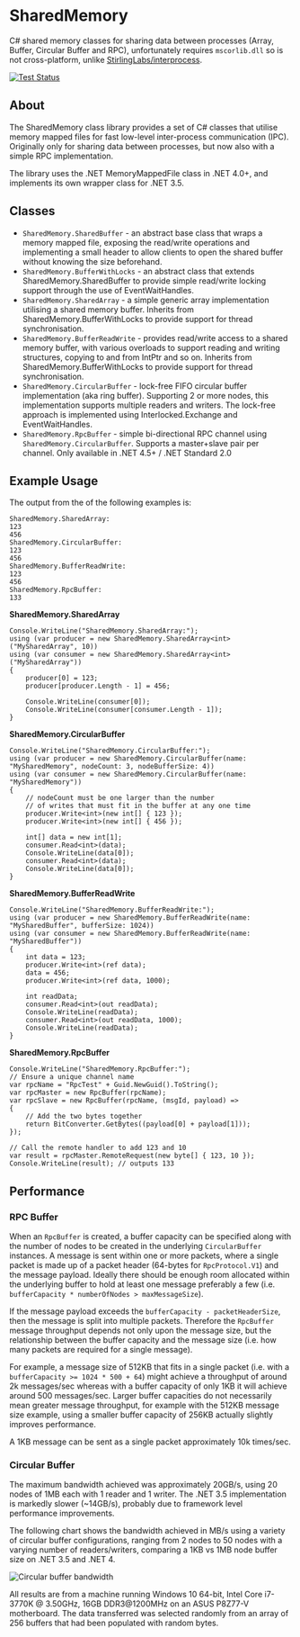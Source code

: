 SharedMemory
============

C# shared memory classes for sharing data between processes (Array, Buffer, Circular Buffer and RPC), unfortunately requires `mscorlib.dll` so is not cross-platform, unlike [StirlingLabs/interprocess](https://github.com/StirlingLabs/interprocess).

[![Test Status](https://badgen.net/github/checks/StirlingLabs/SharedMemory?icon=github)](https://github.com/StirlingLabs/SharedMemory/actions)

About
-----

The SharedMemory class library provides a set of C# classes that utilise memory mapped files for fast low-level inter-process communication (IPC). Originally only for sharing data between processes, but now also with a simple RPC implementation.

The library uses the .NET MemoryMappedFile class in .NET 4.0+, and implements its own wrapper class for .NET 3.5.

Classes
-------

 * `SharedMemory.SharedBuffer` - an abstract base class that wraps a memory mapped file, exposing the read/write operations and implementing a small header to allow clients to open the shared buffer without knowing the size beforehand.
 * `SharedMemory.BufferWithLocks` - an abstract class that extends SharedMemory.SharedBuffer to provide simple read/write locking support through the use of EventWaitHandles.
 * `SharedMemory.SharedArray` - a simple generic array implementation utilising a shared memory buffer. Inherits from SharedMemory.BufferWithLocks to provide support for thread synchronisation.
 * `SharedMemory.BufferReadWrite` - provides read/write access to a shared memory buffer, with various overloads to support reading and writing structures, copying to and from IntPtr and so on. Inherits from SharedMemory.BufferWithLocks to provide support for thread synchronisation.
 * `SharedMemory.CircularBuffer` - lock-free FIFO circular buffer implementation (aka ring buffer). Supporting 2 or more nodes, this implementation supports multiple readers and writers. The lock-free approach is implemented using Interlocked.Exchange and EventWaitHandles.
 * `SharedMemory.RpcBuffer` - simple bi-directional RPC channel using `SharedMemory.CircularBuffer`. Supports a master+slave pair per channel. Only available in .NET 4.5+ / .NET Standard 2.0

Example Usage
-------------

The output from the of the following examples is:

    SharedMemory.SharedArray:
    123
    456
    SharedMemory.CircularBuffer:
    123
    456
    SharedMemory.BufferReadWrite:
    123
    456
    SharedMemory.RpcBuffer:
    133

**SharedMemory.SharedArray**

    Console.WriteLine("SharedMemory.SharedArray:");
    using (var producer = new SharedMemory.SharedArray<int>("MySharedArray", 10))
    using (var consumer = new SharedMemory.SharedArray<int>("MySharedArray"))
    {
        producer[0] = 123;
        producer[producer.Length - 1] = 456;
        
        Console.WriteLine(consumer[0]);
        Console.WriteLine(consumer[consumer.Length - 1]);
    }

**SharedMemory.CircularBuffer**

    Console.WriteLine("SharedMemory.CircularBuffer:");
    using (var producer = new SharedMemory.CircularBuffer(name: "MySharedMemory", nodeCount: 3, nodeBufferSize: 4))
    using (var consumer = new SharedMemory.CircularBuffer(name: "MySharedMemory"))
    {
        // nodeCount must be one larger than the number
        // of writes that must fit in the buffer at any one time
        producer.Write<int>(new int[] { 123 });
        producer.Write<int>(new int[] { 456 });
       
        int[] data = new int[1];
        consumer.Read<int>(data);
        Console.WriteLine(data[0]);
        consumer.Read<int>(data);
        Console.WriteLine(data[0]);
    }

**SharedMemory.BufferReadWrite**

    Console.WriteLine("SharedMemory.BufferReadWrite:");
    using (var producer = new SharedMemory.BufferReadWrite(name: "MySharedBuffer", bufferSize: 1024))
    using (var consumer = new SharedMemory.BufferReadWrite(name: "MySharedBuffer"))
    {
        int data = 123;
        producer.Write<int>(ref data);
        data = 456;
        producer.Write<int>(ref data, 1000);
        
        int readData;
        consumer.Read<int>(out readData);
        Console.WriteLine(readData);
        consumer.Read<int>(out readData, 1000);
        Console.WriteLine(readData);
    }

**SharedMemory.RpcBuffer**

    Console.WriteLine("SharedMemory.RpcBuffer:");
    // Ensure a unique channel name
    var rpcName = "RpcTest" + Guid.NewGuid().ToString();
    var rpcMaster = new RpcBuffer(rpcName);
    var rpcSlave = new RpcBuffer(rpcName, (msgId, payload) =>
    {
        // Add the two bytes together
        return BitConverter.GetBytes((payload[0] + payload[1]));
    });
    
    // Call the remote handler to add 123 and 10
    var result = rpcMaster.RemoteRequest(new byte[] { 123, 10 });
    Console.WriteLine(result); // outputs 133

Performance
-----------

### RPC Buffer

When an `RpcBuffer` is created, a buffer capacity can be specified along with the number of nodes to be created in the underlying `CircularBuffer` instances. A message is sent within one or more packets, where a single packet is made up of a packet header (64-bytes for `RpcProtocol.V1`) and the message payload. Ideally there should be enough room allocated within the underlying buffer to hold at least one message preferably a few (i.e. `bufferCapacity * numberOfNodes > maxMessageSize`).

If the message payload exceeds the `bufferCapacity - packetHeaderSize`, then the message is split into multiple packets. Therefore the `RpcBuffer` message throughput depends not only upon the message size, but the relationship between the buffer capacity and the message size (i.e. how many packets are required for a single message).

For example, a message size of 512KB that fits in a single packet (i.e. with a `bufferCapacity >= 1024 * 500 + 64`) might achieve a throughput of around 2k messages/sec whereas with a buffer capacity of only 1KB it will achieve around 500 messages/sec. Larger buffer capacities do not necessarily mean greater message throughput, for example with the 512KB message size example, using a smaller buffer capacity of 256KB actually slightly improves performance.

A 1KB message can be sent as a single packet approximately 10k times/sec.

### Circular Buffer

The maximum bandwidth achieved was approximately 20GB/s, using 20 nodes of 1MB each with 1 reader and 1 writer. The .NET 3.5 implementation is markedly slower (~14GB/s), probably due to framework level performance improvements.

The following chart shows the bandwidth achieved in MB/s using a variety of circular buffer configurations, ranging from 2 nodes to 50 nodes with a varying number of readers/writers, comparing a 1KB vs 1MB node buffer size on .NET 3.5 and .NET 4.

![Circular buffer bandwidth](http://spazzarama.com/wp-content/uploads/2015/12/SharedMemoryBandwidth.png)

All results are from a machine running Windows 10 64-bit, Intel Core i7-3770K @ 3.50GHz, 16GB DDR3@1200MHz on an ASUS P8Z77-V motherboard. The data transferred was selected randomly from an array of 256 buffers that had been populated with random bytes.
